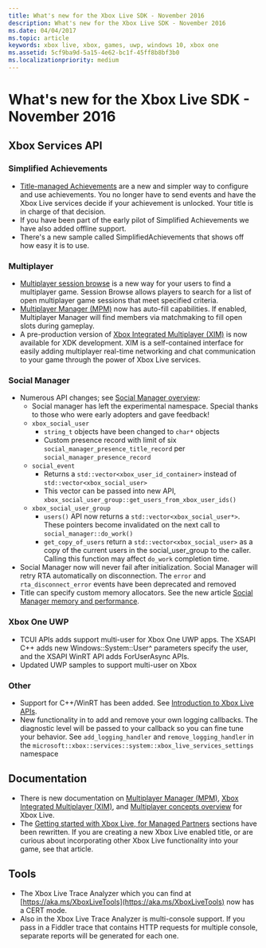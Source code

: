 ```yaml
---
title: What's new for the Xbox Live SDK - November 2016
description: What's new for the Xbox Live SDK - November 2016
ms.date: 04/04/2017
ms.topic: article
keywords: xbox live, xbox, games, uwp, windows 10, xbox one
ms.assetid: 5cf9ba9d-5a15-4e62-bc1f-45ff8b8bf3b0
ms.localizationpriority: medium
---
```


# What's new for the Xbox Live SDK - November 2016


## Xbox Services API


### Simplified Achievements

* [Title-managed Achievements](../../../features/player-data/achievements/title-managed/live-achievements-tm-nav.md) are a new and simpler way to configure and use achievements.  You no longer have to send events and have the Xbox Live services decide if your achievement is unlocked.  Your title is in charge of that decision.
* If you have been part of the early pilot of Simplified Achievements we have also added offline support.
* There's a new sample called SimplifiedAchievements that shows off how easy it is to use.


### Multiplayer

* [Multiplayer session browse](../../../features/multiplayer/concepts/live-session-browse.md) is a new way for your users to find a multiplayer game.  Session Browse allows players to search for a list of open multiplayer game sessions that meet specified criteria.
* [Multiplayer Manager (MPM)](../../../features/multiplayer/mpm/live-multiplayer-manager-nav.md) now has auto-fill capabilities.  If enabled, Multiplayer Manager will find members via matchmaking to fill open slots during gameplay.
* A pre-production version of [Xbox Integrated Multiplayer (XIM)](../../../features/multiplayer/xim/live-xim-nav.md) is now available for XDK development.  XIM is a self-contained interface for easily adding multiplayer real-time networking and chat communication to your game through the power of Xbox Live services.


### Social Manager

* Numerous API changes; see [Social Manager overview](../../../features/social/social-manager/live-social-manager-overview.md):
	* Social manager has left the experimental namespace. Special thanks to those who were early adopters and gave feedback!
	* `xbox_social_user`
		* `string_t` objects have been changed to `char*` objects
		* Custom presence record with limit of six `social_manager_presence_title_record` per `social_manager_presence_record`
	* `social_event`
		* Returns a `std::vector<xbox_user_id_container>` instead of `std::vector<xbox_social_user>`
		* This vector can be passed into new API, `xbox_social_user_group::get_users_from_xbox_user_ids()`
	* `xbox_social_user_group`
		* `users()` API now returns a `std::vector<xbox_social_user*>`. These pointers become invalidated on the next call to `social_manager::do_work()`
		* `get_copy_of_users` return a `std::vector<xbox_social_user>` as a copy of the current users in the social_user_group to the caller. Calling this function may affect `do_work` completion time.
* Social Manager now will never fail after initialization. Social Manager will retry RTA automatically on disconnection. The `error` and `rta_disconnect_error` events have been deprecated and removed
* Title can specify custom memory allocators. See the new article [Social Manager memory and performance](../../../features/social/social-manager/concepts/live-socmgr-mem-perf.md).


### Xbox One UWP

* TCUI APIs adds support multi-user for Xbox One UWP apps.  The XSAPI C++ adds new Windows::System::User^ parameters specify the user, and the XSAPI WinRT API adds ForUserAsync APIs.
* Updated UWP samples to support multi-user on Xbox


### Other

* Support for C++/WinRT has been added.  See [Introduction to Xbox Live APIs](../../../api-ref/xsapi/live-introduction-to-xbox-live-apis.md).
* New functionality in to add and remove your own logging callbacks.  The diagnostic level will be passed to your callback so you can fine tune your behavior.  See `add_logging_handler` and `remove_logging_handler` in the `microsoft::xbox::services::system::xbox_live_services_settings` namespace


## Documentation

* There is new documentation on [Multiplayer Manager (MPM)](../../../features/multiplayer/mpm/live-multiplayer-manager-nav.md), [Xbox Integrated Multiplayer (XIM)](../../../features/multiplayer/xim/live-xim-nav.md), and [Multiplayer concepts overview](../../../features/multiplayer/concepts/live-multiplayer-concepts.md) for Xbox Live.
* The [Getting started with Xbox Live, for Managed Partners](../../../get-started/setup-partner-center/legacy/live-get-started-xbl-partner.md) sections have been rewritten.  If you are creating a new Xbox Live enabled title, or are curious about incorporating other Xbox Live functionality into your game, see that article.


## Tools

* The Xbox Live Trace Analyzer which you can find at [https://aka.ms/XboxLiveTools](https://aka.ms/XboxLiveTools) now has a CERT mode.  
* Also in the Xbox Live Trace Analyzer is multi-console support.  If you pass in a Fiddler trace that contains HTTP requests for multiple console, separate reports will be generated for each one.
